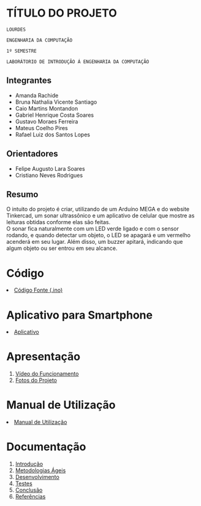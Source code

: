 # TÍTULO DO PROJETO

`LOURDES`

`ENGENHARIA DA COMPUTAÇÃO`

`1º SEMESTRE`

`LABORÁTORIO DE INTRODUÇÃO Á ENGENHARIA DA COMPUTAÇÃO`


## Integrantes

* Amanda Rachide
* Bruna Nathalia Vicente Santiago
* Caio Martins Montandon
* Gabriel Henrique Costa Soares
* Gustavo Moraes Ferreira
* Mateus Coelho Pires
* Rafael Luiz dos Santos Lopes

## Orientadores

* Felipe Augusto Lara Soares
* Cristiano Neves Rodrigues

## Resumo

  O intuito do projeto é criar, utilizando de um Arduíno MEGA e do website Tinkercad, um sonar ultrassônico e um aplicativo de celular que mostre as leituras obtidas conforme elas são feitas.\
  O sonar fica naturalmente com um LED verde ligado e com o sensor rodando, e quando detectar um objeto, o LED se apagará e um vermelho acenderá em seu lugar. Além disso, um buzzer apitará, indicando que algum objeto ou ser entrou em seu alcance.

# Código

<li><a href="Codigo/README.md"> Código Fonte (.ino)</a></li>

# Aplicativo para Smartphone

<li><a href="App/README.md"> Aplicativo </a></li>

# Apresentação

<ol>
<li><a href="Apresentacao/README.md"> Vídeo do Funcionamento</a></li>
<li><a href="Apresentacao/README.md"> Fotos do Projeto</a></li>
</ol>

# Manual de Utilização

<li><a href="Manual/manual de utilização.md"> Manual de Utilização</a></li>


# Documentação

<ol>
<li><a href="Documentacao/01-Introducão.md"> Introdução</a></li>
<li><a href="Documentacao/02-Metodologias Ágeis.md"> Metodologias Ágeis</a></li>
<li><a href="Documentacao/03-Desenvolvimento.md"> Desenvolvimento </a></li>
<li><a href="Documentacao/04-Testes.md"> Testes </a></li>
<li><a href="Documentacao/05-Conclusão.md"> Conclusão </a></li>
<li><a href="Documentacao/06-Referências.md"> Referências </a></li>
</ol>

